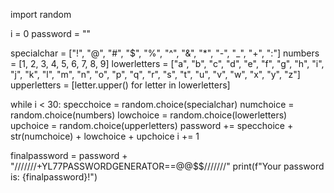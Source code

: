 import random

i = 0
password = ""

specialchar = ["!", "@", "#", "$", "%", "^", "&", "*", "-", "_", "+", ":"]
numbers = [1, 2, 3, 4, 5, 6, 7, 8, 9]
lowerletters = ["a", "b", "c", "d", "e", "f", "g", "h", "i", "j", "k", "l", "m",
                "n", "o", "p", "q", "r", "s", "t", "u", "v", "w", "x", "y", "z"]
upperletters = [letter.upper() for letter in lowerletters]

while i < 30:
    specchoice = random.choice(specialchar)
    numchoice = random.choice(numbers)
    lowchoice = random.choice(lowerletters)
    upchoice = random.choice(upperletters)
    password += specchoice + str(numchoice) + lowchoice + upchoice
    i += 1

finalpassword = password + "///////+YL77PASSWORDGENERATOR==@@$$///////"
print(f"Your password is: {finalpassword}!")
